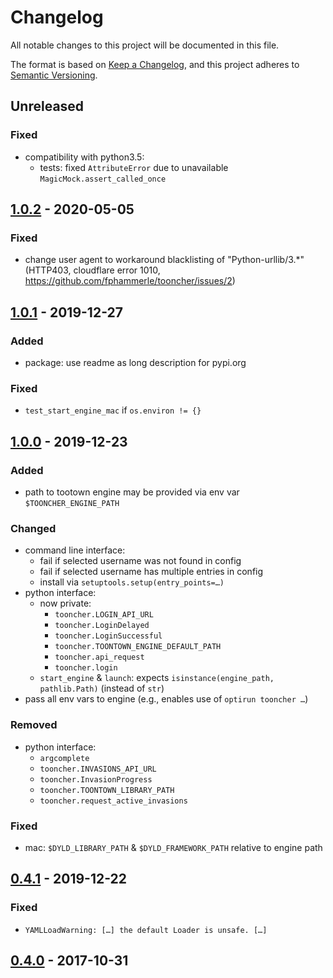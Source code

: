 # Changelog
All notable changes to this project will be documented in this file.

The format is based on [Keep a Changelog](https://keepachangelog.com/en/1.0.0/),
and this project adheres to [Semantic Versioning](https://semver.org/spec/v2.0.0.html).

## Unreleased
### Fixed
- compatibility with python3.5:
  - tests: fixed `AttributeError` due to unavailable `MagicMock.assert_called_once`

## [1.0.2] - 2020-05-05
### Fixed
- change user agent to workaround blacklisting of "Python-urllib/3.*"
  (HTTP403, cloudflare error 1010, https://github.com/fphammerle/tooncher/issues/2)

## [1.0.1] - 2019-12-27
### Added
- package: use readme as long description for pypi.org

### Fixed
- `test_start_engine_mac` if `os.environ != {}`

## [1.0.0] - 2019-12-23
### Added
- path to tootown engine may be provided via env var `$TOONCHER_ENGINE_PATH`

### Changed
- command line interface:
  - fail if selected username was not found in config
  - fail if selected username has multiple entries in config
  - install via `setuptools.setup(entry_points=…)`
- python interface:
  - now private:
    - `tooncher.LOGIN_API_URL`
    - `tooncher.LoginDelayed`
    - `tooncher.LoginSuccessful`
    - `tooncher.TOONTOWN_ENGINE_DEFAULT_PATH`
    - `tooncher.api_request`
    - `tooncher.login`
  - `start_engine` & `launch`: expects `isinstance(engine_path, pathlib.Path)`
    (instead of `str`)
- pass all env vars to engine
  (e.g., enables use of `optirun tooncher …`)

### Removed
- python interface:
  - `argcomplete`
  - `tooncher.INVASIONS_API_URL`
  - `tooncher.InvasionProgress`
  - `tooncher.TOONTOWN_LIBRARY_PATH`
  - `tooncher.request_active_invasions`

### Fixed
- mac: `$DYLD_LIBRARY_PATH` & `$DYLD_FRAMEWORK_PATH` relative to engine path

## [0.4.1] - 2019-12-22
### Fixed
- `YAMLLoadWarning: […] the default Loader is unsafe. […]`

## [0.4.0] - 2017-10-31

[Unreleased]: https://github.com/fphammerle/tooncher/compare/1.0.2...HEAD
[1.0.2]: https://github.com/fphammerle/tooncher/compare/1.0.1...1.0.2
[1.0.1]: https://github.com/fphammerle/tooncher/compare/1.0.0...1.0.1
[1.0.0]: https://github.com/fphammerle/tooncher/compare/0.4.1...1.0.0
[0.4.1]: https://github.com/fphammerle/tooncher/compare/0.4.0...0.4.1
[0.4.0]: https://github.com/fphammerle/tooncher/compare/0.3.1...0.4.0
